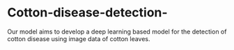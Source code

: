# Cotton-disease-detection-
Our model aims to develop a deep learning based model for the detection of cotton disease using image data of cotton leaves.
